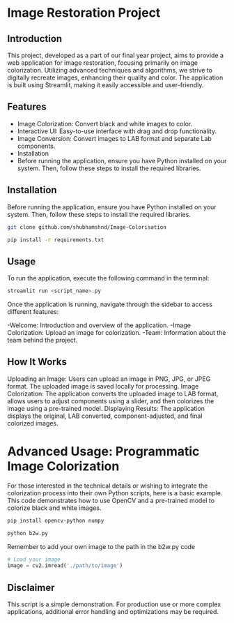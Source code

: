 # Image Restoration Project

## Introduction
This project, developed as a part of our final year project, aims to provide a web application for image restoration, focusing primarily on image colorization. Utilizing advanced techniques and algorithms, we strive to digitally recreate images, enhancing their quality and color. The application is built using Streamlit, making it easily accessible and user-friendly.

## Features

- Image Colorization: Convert black and white images to color.
- Interactive UI: Easy-to-use interface with drag and drop functionality.
- Image Conversion: Convert images to LAB format and separate Lab components.
- Installation
- Before running the application, ensure you have Python installed on your system. Then, follow these steps to install the required libraries.

## Installation
Before running the application, ensure you have Python installed on your system. Then, follow these steps to install the required libraries.

```bash
git clone github.com/shubhamshnd/Image-Colorisation
```
```bash
pip install -r requirements.txt
```

## Usage
To run the application, execute the following command in the terminal:

```bash
streamlit run <script_name>.py
```

Once the application is running, navigate through the sidebar to access different features:

-Welcome: Introduction and overview of the application.
-Image Colorization: Upload an image for colorization.
-Team: Information about the team behind the project.

## How It Works
Uploading an Image: Users can upload an image in PNG, JPG, or JPEG format. The uploaded image is saved locally for processing.
Image Colorization: The application converts the uploaded image to LAB format, allows users to adjust components using a slider, and then colorizes the image using a pre-trained model.
Displaying Results: The application displays the original, LAB converted, component-adjusted, and final colorized images.


# Advanced Usage: Programmatic Image Colorization
For those interested in the technical details or wishing to integrate the colorization process into their own Python scripts, here is a basic example. This code demonstrates how to use OpenCV and a pre-trained model to colorize black and white images.

```bash
pip install opencv-python numpy
```

```bash
python b2w.py
```

Remember to add your own image to the path in the b2w.py code

```python
# Load your image
image = cv2.imread('./path/to/image')
```

## Disclaimer

This script is a simple demonstration. For production use or more complex applications, additional error handling and optimizations may be required.
